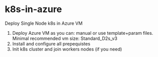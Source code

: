 # k8s-in-azure
Deploy Single Node k8s in Azure VM


1. Deploy Azure VM as you can: manual or use template+param files. Minimal recommended vm size: Standard_D2s_v3
2. Install and configure all prepequistes 
3. Init k8s cluster and join workers nodes (if you need)
